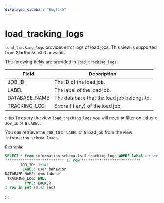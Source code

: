 ```yaml
---
displayed_sidebar: "English"
---
```


# load_tracking_logs

`load_tracking_logs` provides error logs of load jobs. This view is supported from StarRocks v3.0 onwards.

The following fields are provided in `load_tracking_logs`:

| **Field**     | **Description**                            |
| ------------- | ------------------------------------------ |
| JOB_ID        | The ID of the load job.                    |
| LABEL         | The label of the load job.                 |
| DATABASE_NAME | The database that the load job belongs to. |
| TRACKING_LOG  | Errors (if any) of the load job.           |

:::tip
To query the view `load_tracking_logs` you will need to filter on either a `JOB_ID` or a `LABEL`.

You can retrieve the `JOB_ID` or `LABEL` of a load job from the view `information_schema.loads`.

Example:

```sql
SELECT * from information_schema.load_tracking_logs WHERE label ='user_behavior'\G
*************************** 1. row ***************************
       JOB_ID: 10141
        LABEL: user_behavior
DATABASE_NAME: mydatabase
 TRACKING_LOG: NULL
         TYPE: BROKER
1 row in set (0.02 sec)
```
:::
